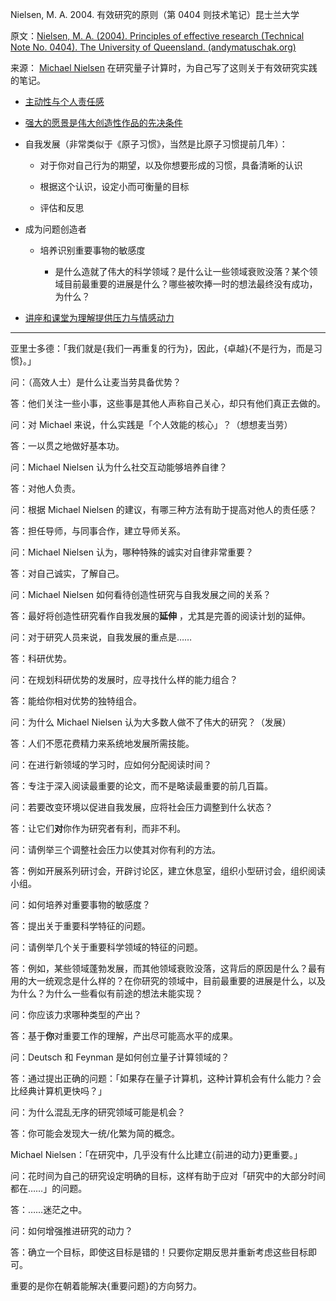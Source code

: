 Nielsen, M. A. 2004. 有效研究的原则（第 0404 则技术笔记）昆士兰大学

原文：[Nielsen, M. A. (2004). Principles of effective research (Technical Note No. 0404). The University of Queensland. (andymatuschak.org)](https://notes.andymatuschak.org/z2Zh745BsDC3CbVwCbm2aRvaVfqBR6KUpxXE)

来源： [Michael Nielsen](https://notes.andymatuschak.org/zgiX4jSevUQ5QWQf6XY3Y2XooSpkTJFP9VA) 在研究量子计算时，为自己写了这则关于有效研究实践的笔记。

- [主动性与个人责任感](https://notes.andymatuschak.org/zefns4J1r2iu6HTm3U1Wt4uHxN9Va8yCcUm)

- [强大的愿景是伟大创造性作品的先决条件](https://notes.andymatuschak.org/z2mMMszAvgRMgzoFtKHEhnCka5zwrXZbKrma)

- 自我发展（非常类似于《原子习惯》，当然是比原子习惯提前几年）：

  - 对于你对自己行为的期望，以及你想要形成的习惯，具备清晰的认识

  - 根据这个认识，设定小而可衡量的目标

  - 评估和反思

- 成为问题创造者

  - 培养识别重要事物的敏感度

    - 是什么造就了伟大的科学领域？是什么让一些领域衰败没落？某个领域目前最重要的进展是什么？哪些被吹捧一时的想法最终没有成功，为什么？

- [讲座和课堂为理解提供压力与情感动力](https://notes.andymatuschak.org/z89YENG1wKd8FKzc8JSF9HMJc2qE39n2S4pL5)

------

亚里士多德：「我们就是{我们一再重复的行为}，因此，{卓越}{不是行为，而是习惯}。」

问：（高效人士）是什么让麦当劳具备优势？

答：他们关注一些小事，这些事是其他人声称自己关心，却只有他们真正去做的。

问：对 Michael 来说，什么实践是「个人效能的核心」？（想想麦当劳）

答：一以贯之地做好基本功。

问：Michael Nielsen 认为什么社交互动能够培养自律？

答：对他人负责。

问：根据 Michael Nielsen 的建议，有哪三种方法有助于提高对他人的责任感？

答：担任导师，与同事合作，建立导师关系。

问：Michael Nielsen 认为，哪种特殊的诚实对自律非常重要？

答：对自己诚实，了解自己。

问：Michael Nielsen 如何看待创造性研究与自我发展之间的关系？

答：最好将创造性研究看作自我发展的**延伸** ，尤其是完善的阅读计划的延伸。

问：对于研究人员来说，自我发展的重点是……

答：科研优势。

问：在规划科研优势的发展时，应寻找什么样的能力组合？

答：能给你相对优势的独特组合。

问：为什么 Michael Nielsen 认为大多数人做不了伟大的研究？（发展）

答：人们不愿花费精力来系统地发展所需技能。

问：在进行新领域的学习时，应如何分配阅读时间？

答：专注于深入阅读最重要的论文，而不是略读最重要的前几百篇。

问：若要改变环境以促进自我发展，应将社会压力调整到什么状态？

答：让它们**对**你作为研究者有利，而非不利。

问：请例举三个调整社会压力以使其对你有利的方法。

答：例如开展系列研讨会，开辟讨论区，建立休息室，组织小型研讨会，组织阅读小组。

问：如何培养对重要事物的敏感度？

答：提出关于重要科学特征的问题。

问：请例举几个关于重要科学领域的特征的问题。

答：例如，某些领域蓬勃发展，而其他领域衰败没落，这背后的原因是什么？最有用的大一统观念是什么样的？在你研究的领域中，目前最重要的进展是什么，以及为什么？为什么一些看似有前途的想法未能实现？

问：你应该力求哪种类型的产出？

答：基于**你**对重要工作的理解，产出尽可能高水平的成果。

问：Deutsch 和 Feynman 是如何创立量子计算领域的？

答：通过提出正确的问题：「如果存在量子计算机，这种计算机会有什么能力？会比经典计算机更快吗？」

问：为什么混乱无序的研究领域可能是机会？

答：你可能会发现大一统/化繁为简的概念。

Michael Nielsen：「在研究中，几乎没有什么比建立{前进的动力}更重要。」

问：花时间为自己的研究设定明确的目标，这样有助于应对「研究中的大部分时间都在……」的问题。

答：……迷茫之中。

问：如何增强推进研究的动力？

答：确立一个目标，即使这目标是错的！只要你定期反思并重新考虑这些目标即可。

重要的是你在朝着能解决{重要问题}的方向努力。